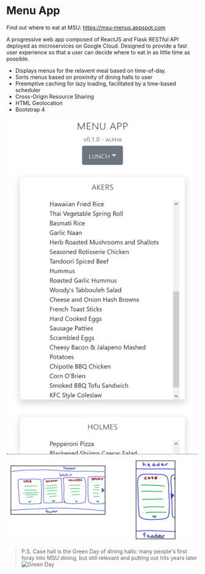 # Menu App

Find out where to eat at MSU: https://msu-menus.appspot.com

A progressive web app composed of ReactJS and Flask RESTful API deployed as microservices on Google Cloud.
Designed to provide a fast user experience so that a user can decide where to eat in as little time as possible.
* Displays menus for the relavent meal based on time-of-day.
* Sorts menus based on proximity of dining halls to user
* Preemptive caching for lazy loading, facilitated by a time-based scheduler
* Cross-Origin Resource Sharing
* HTML Geolocation
* Bootstrap 4

![Front-end Preview](https://github.com/kumquatninja/menu-app/blob/master/preview.png)
![Front-end Mockup](https://raw.githubusercontent.com/kumquatninja/menu-app/master/mockup.png)

> P.S. Case hall is the Green Day of dining halls: many people's first foray into MSU dining, but still relevant and putting out hits years later
![Green Day](https://snagfilms-a.akamaihd.net/3e/3c/dca1575b4129a9016979ad23cb0d/green-day.jpg)
